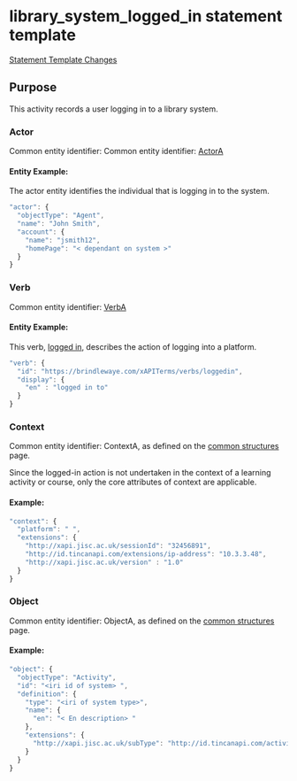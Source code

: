 # library_system_logged_in statement template

[Statement Template Changes](/version_changes.md#library-logged-in)

## Purpose
This activity records a user logging in to a library system.

### Actor
Common entity identifier: Common entity identifier: [ActorA](/common_structures.md#actora)

#### Entity Example:
The actor entity identifies the individual that is logging in to the system.

``` Javascript
"actor": {
  "objectType": "Agent",
  "name": "John Smith",
  "account": {
    "name": "jsmith12",
    "homePage": "< dependant on system >"
  }
}
```

### Verb
Common entity identifier: [VerbA](/common_structures.md#verba)

#### Entity Example:
This verb, [logged in](/vocabulary.md#logged-in), describes the action of logging into a platform.

``` javascript
"verb": {
  "id": "https://brindlewaye.com/xAPITerms/verbs/loggedin",
  "display": {
    "en" : "logged in to"
  }
}
```

### Context
Common entity identifier: ContextA, as defined on the [common structures](/common_structures.md#contexta) page.

Since the logged-in action is not undertaken in the context of a learning activity or course, only the core attributes of context are applicable.

#### Example:
``` javascript
"context": {
  "platform": " ",
  "extensions": {
    "http://xapi.jisc.ac.uk/sessionId": "32456891",
    "http://id.tincanapi.com/extensions/ip-address": "10.3.3.48",
    "http://xapi.jisc.ac.uk/version" : "1.0"
  }
}
```

### Object
Common entity identifier: ObjectA, as defined on the [common structures](/common_structures.md#objecta) page.


#### Example:
``` javascript
"object": {
  "objectType": "Activity",
  "id": "<iri id of system> ",
  "definition": {
    "type": "<iri of system type>",
    "name": {
      "en": "< En description> "
    },
    "extensions": {
      "http://xapi.jisc.ac.uk/subType": "http://id.tincanapi.com/activitytype/lms"
    }
  }
}
```
